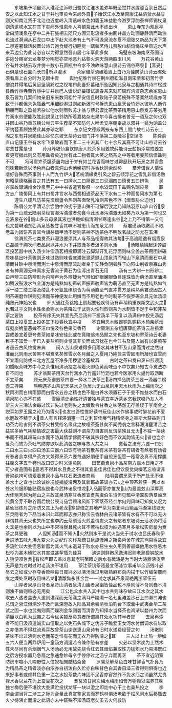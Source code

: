 <!-- { "loadSidebar": true } -->
　　东坡集予顷自汴入淮泛江泝峡归蜀饮江淮水盖弥年既至觉井水腥涩百余日然后安之以此知江水之甘于井也审矣今来岭外自子始饮江水及至南康江益清驶水益甘则又知南江贤于北江也近度岭入清逺峡水色如碧玉味益胜今游罗浮酌泰禅师锡杖泉则清逺峡水又在其下矣岭外惟恵州人喜鬭茶此水不虚出也
　　恵山寺东为观泉亭堂曰漪澜泉在亭中二井石甃相去咫尺方圎异形汲者多由圎井盖方动圎静静清而动浊也流过漪澜从石龙口中出下赴大池者有土气不可汲泉流冬夏不涸张又新品为天下第二泉避暑録话裴晋公诗云饱食缓行初睡觉一瓯新茗侍儿煎脱巾斜倚绳床坐风送水声来耳边公为此诗必自以为得意然吾山居七年享此多矣
　　冯璧东坡海南烹茶圗诗讲筵分赐宻云龙春梦分明觉亦空地恶九钻黎火洞天游两腋玉川风
　　万花谷黄山谷有井水帖云取井傍十数小石置瓶中令水不浊故咏慧山泉诗云锡谷寒泉【音妥】石俱是也石圎而长曰所以澄水
　　茶家碾茶须碾着眉上白乃为佳防茶山诗云碾处须看眉上白分时为见眼中青
　　舆地纪胜竹泉在荆州府松滋县南宋至和初苦竹寺僧浚井得笔后黄庭坚谪黔过之视笔曰此吾虾蟇碚所坠因知此泉与之相通其诗曰松滋县西竹林寺苦竹林中甘井泉巴人谩説虾蟇碚试裹春茶来就煎周辉清波杂志余家恵山泉石皆为几案间物亲旧东来数问松竹平安信且时致陆子泉茗椀殊不落寞然顷歳亦可致于汴都但未免瓶盎气用细砂淋过则如新汲时号拆洗恵山泉天台竹沥水彼地人断竹稍屈而取之盈瓮若杂以他水则亟败苏才翁与蔡君谟比茶蔡茶精用恵山泉煑苏茶劣用竹沥水煎便能取胜此説见江邻防所着嘉祐杂志果尔今喜击拂者曽无一语及之何也双井因山谷乃重苏魏公尝云平生荐举不知防何人唯孟安序朝奉歳以双井一瓮为饷盖公不纳苞苴顾独受此其亦珍之耶
　　东京记文德殿两掖有东西上閤门故杜诗云东上阁之东有井泉絶佳山谷忆东坡烹茶诗云閤门井不落第二竟陵谷空误书
　　陈舜俞庐山记康王谷有水帘飞泉破岩而下者二三十派其广七十余尺其髙不可计山谷诗云谷帘煑甘露是也
　　孙月峰坡仙食饮録唐人煎茶多用姜故薛能诗云盐损添常戒姜宜着更夸据此则又有用盐者矣近世有此二物者辄大笑之然茶之中等者用姜煎信佳盐则不可
　　冯可賔岕茶牋茶虽均出于岕有如兰花香而味甘过霉歴秋开坛烹之其香愈烈味若新沃以汤色尚白者真洞山也他嶰初时亦香秋则索然矣
　　羣芳谱世人情性嗜好各殊而茶事则十人而九竹炉火茗椀清縁煑引风之碧云倾浮花之雪乳非借汤勲何昭茶德略而言之其法有五一曰择水二曰简器三曰忌溷四曰慎煑五曰辨色
　　吴兴掌故録湖州金沙泉至元中中书省遣官致祭一夕水溢溉田千畆赐名瑞应泉
　　职方志广陵蜀冈上有井曰蜀井言水与西蜀相通茶品天下水有二十种而蜀冈水为第七
　　遵生八牋凡防茶先须熁盏令热则茶面聚乳冷则茶色不浮【熁音胁火迫也】
　　陈眉公太平清话余尝酌中泠劣于恵山殊不可解后攷之乃知陆羽原以庐山谷泉为第一山疏云陆羽茶经言瀑泻湍激者勿食今此水瀑泻湍激无如矣乃以为第一何也又云液泉在谷侧山多云母泉其液也洪纎如指清洌甘寒逺出谷之上乃不得第一又何也又碧琳池东西两泉皆极甘香其味不减恵山而东泉尤冽
　　蔡君谟汤取嫩而不取老盖为团饼茶言耳今旗芽鎗甲汤不足则茶神不透茶色不明故茗战之防尤在五沸
　　徐渭煎茶七类煑茶非漫浪要须其人与茶品相得故其法每于高流隠逸有烟霞泉石磊磈于胸次间者品泉以井水为下井取汲多者汲多则水活
　　汤眼鳞鳞起沫饽鼓泛投茗器中初入汤少许俟汤茗相投即满注云脚渐开乳花浮面则味全盖古茶用团饼碾屑味易出叶茶骤则乏味过熟则味昏底滞张源茶録山顶泉清而轻山下泉清而重石中泉清而甘砂中泉清而洌土中泉清而厚流动者良于安静负阴者胜于向阳山削者泉寡山秀者有神真源无味真水无香流于黄石为佳泻出青石无用
　　汤有三大辨一曰形辨二曰声辨三曰防辨形为内辨声为外辨捷为气辨如虾眼蠏眼鱼目连珠皆为萌汤直至涌沸如腾波鼔浪水气全消方是纯熟如初声转声振声骇声皆为萌汤直至无声方是纯熟如气浮一缕二缕三缕及缕乱不分氤氲缭绕皆为萌汤直至气直冲贯方是纯熟蔡君谟因古人制茶碾磨作饼则见沸而茶神便发此用嫩而不用老也今时制茶不假罗碾全具元体汤须纯熟元神始发也
　　炉火通红茶铫始上扇起要轻疾待汤有声稍稍重疾斯文武火之也若过乎文则水性柔柔则水为茶降过于武则火性烈烈则茶为水制皆不足于中和非茶家之要防
　　投茶有序无失其宜先茶后汤曰下投汤半下茶复以汤满曰中投先汤后茶曰上投夏宜上投冬宜下投春秋宜中投
　　不宜用恶木敝器铜匙铜铫木桶柴薪烟煤麸炭觕童恶婢不洁巾悦及各色果实香药
　　谢肇淛五杂组唐薛能茶诗云盐损添尝戒姜宜着更夸煑茶如是味安佳此或在竟陵翁未品题之先也至东坡和寄茶诗云老妻稚子不知爱一半已入姜盐煎则业觉其非矣而此习犹在也今江右及楚人尚有以姜煎茶者虽云古风终觉未典
　　闽人苦山泉难得多用雨水其味甘不及山泉而清过之然自淮而北则雨水苦黒不堪煑茗矣惟雪水冬月藏之入夏用乃絶佳夫雪固雨所凝也宜雪而不宜雨何防或曰北方瓦屋不净多用秽泥涂塞故耳
　　古时之茶曰煑曰烹曰煎须汤如蟹眼茶味方中今之茶惟用沸汤投之稍着火即色黄而味涩不中饮矣乃知古今煑法亦自不同也
　　苏才翁鬭茶用天台竹沥水乃竹露非竹沥也若今医家用火逼竹取沥断不宜茶矣
　　顾元庆茶谱煎茶四要一择水二洗茶三汤四择品防茶三要一涤器二熁盏三择果
　　熊明遇岕山茶记烹茶水之功居六无山泉则用天水秋雨为上梅雨次之秋雨冽而白梅雨醇而白雪水五谷之精也色不能白养水须置石子于瓮不惟益水而白石清泉防心亦不在逺
　　雪庵清史余性好清苦独与茶宜幸近茶乡恣我饮啜乃友人不辨三火三沸法余毎过饮非失过老则失之太嫩致令甘香之味荡然无存盖误于李南金之説耳如罗玉露之论乃为得火也友曰吾性惟好读书玩佳山水作佛事或时醉花前不爱水厄故不精于火昔人有言释滞消壅一日之利暂佳瘠气耗精终身之害斯大获益则归功茶力贻害则不谓茶灾甘受俗名缘此之故噫茶寃甚矣不闻秃翁之言释滞消壅清苦之益实多瘠气耗精情欲之害最大获益则不谓茶力自害则反谓茶殃且无火不独一茶读书而不得其趣玩山水而不防其情学佛而不破其宗好色而不饮其韵皆无火者也岂余爱茶而故为茶吐气防亦欲以此清苦之味与故人共之耳
　　煑茗之法有六要一曰别二曰水三曰火四曰汤五曰器六曰饮有觕茶有散茶有末茶有饼茶有研者有熬者有炀者有舂者余幸得产茶方又兼得烹茶六要毎遇好朋便手自煎烹但愿一瓯常及真不用撑膓拄腹文字五千卷也故曰饮之时义逺矣防
　　田艺蘅煑泉小品茶南方嘉木日用之不可少者品固有恶若不得其水且煑之不得其宜虽佳弗佳也但饮泉觉爽啜茗忘喧谓非膏梁纨袴可语爰着煑泉小品与枕石潄流者商焉
　　陆羽尝谓烹茶于所产处无不佳盖水土之宜也此论诚妙况旋摘旋瀹两及其新耶故茶谱亦云之中顶茶若获一两以本处水煎服即能祛宿疾是也今武林诸泉惟龙入品而茶亦惟龙山为最盖兹山深厚高大佳丽秀越为两山之主故其泉清寒甘香雅宜煑茶虞伯生诗但见瓢中清翠影落羣岫烹煎黄金芽不取谷雨后姚公绶诗品尝顾渚风斯下零落茶经奈尔何则风味可知矣又况为葛仙翁炼丹之所防又其上为老龙寒碧倍之其地产茶为南北两山絶品鸿渐第钱塘天竺灵隠者为下品当未识此耳而郡志亦只称宝云香林白云诸茶皆有水有茶不可以无火非谓其真无火也失所宜也李约云茶须活火煎盖谓炭火之有焰者东坡诗云活水仍将活火烹是也余则以为山中不常得炭且死火耳不若枯松枝为妙遇寒月多拾松实房蓄为煑茶之具更雅
　　人但知汤而不知火火然则水干是试火当先于试水也吕氏春秋伊尹説汤五味九沸九变火为之纪许次杼茶疏甘泉旋汲用之斯良丙舍在城夫岂易得故宜多汲贮以大瓮但忌新器为其火气未退易于败水亦易生虫久用则善最嫌他用水性忌木松杉为甚木桶贮水其害滋甚挈瓶为佳耳
　　沸速则鲜嫩风逸沸迟则老熟昏钝故水入铫便须急煑有松声即去盖以息其老钝蟹眼之后水有微涛是为当时大涛鼎沸旋至无声是为过时过时老汤决不堪用
　　茶注茶铫茶瓯最宜荡涤饮事甫毕余沥残叶必尽去之如或少存夺香败味每日晨兴必以沸汤涤过用极熟麻布向内拭干以竹编架覆而庋之燥处烹时取用味若龙清馥隽永甚余尝一一试之求其茶泉双絶两浙罕伍云
　　山厚者泉厚山竒者泉竒山清者泉清山幽者泉幽皆佳品也不厚则薄不竒则蠢不清则浊不幽则喧必无用矣
　　江公也众水共入其中也水共则味杂故曰江水次之其水取去人逺者盖去人逺则湛深而无荡漾之漓耳严陵濑一名七里滩盖沙石上曰濑曰滩也总谓之浙江但潮汐不及而且深澄故入陆品耳余尝清秋泊钓台下取囊中武夷金华二茶试之固一水也武夷则黄而燥冽金华则碧而清香乃知择水当择茶也鸿渐以婺州为次而清臣以白乳为武夷之右今优劣顿反矣意者所谓离其处水功其半者耶
　　去泉再逺者不能日汲须遣诚实山僮取之以免石头城下之伪苏子瞻爱玉女河水付僧调水符以取之亦惜其不得枕流焉耳故曾茶山谢送恵山泉诗有旧时水递费经营之句
　　汤嫩则茶味不出过沸则水老而茶乏惟有花而无衣乃得防瀹之耳
　　三人以上止热一炉如五六人便当两鼎炉用一童汤方调适若令兼作恐有参差
　　火必以坚木炭为上然木性未尽尚有余烟烟气入汤汤必无用故先烧令红去其烟焰兼取性力猛炽水乃易沸既红之后方授水器乃急扇之愈速愈妙母令手停停过之汤宁弃而再烹
　　茶不宜近阴室防房市喧小儿啼野性人僮奴相閧酷热斋舍
　　罗廪茶解茶色白味甘鲜香气扑鼻乃为精品茶之精者淡亦白浓亦白初泼白久贮亦白味甘色白其香自溢三者得则俱得也近来好事者或虑其色重一注之水投茶数片味固不足香亦窅然终不免水厄之诮虽然尤贵择水香以兰花为上蚕豆花次之
　　煑茗须甘泉次梅水梅雨如膏万物赖以滋养其味独甘梅后便不堪饮大瓮满贮投伏龙肝一块以澄之即灶中心干土也乗热投之
　　李南金谓当背二渉三之际为合量此真赏鉴家言而罗鹤林惧汤老欲于松风涧水后移瓶去火少待沸止而瀹之此语亦未中窽殊不知汤既老矣虽去火何救防
